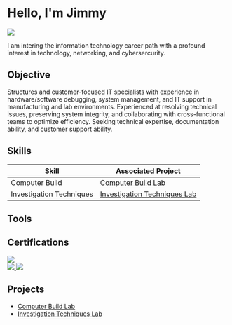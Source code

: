 # Hello, I'm Jimmy
<a href="https://www.linkedin.com/in/jimmy-hughes-769ab3226"><img src="https://img.shields.io/badge/-LinkedIn-0072b1?&style=for-the-badge&logo=linkedin&logoColor=white" /></a>



I am intering the information technology career path with a profound interest in technology, networking, and cybersercurity.

## Objective

Structures and customer-focused IT specialists with experience in hardware/software debugging, system management, and IT support in manufacturing and lab environments. Experienced at resolving technical issues, preserving system integrity, and collaborating with cross-functional teams to optimize efficiency. Seeking technical expertise, documentation ability, and customer support ability.


## Skills


| Skill                                         | Associated Project         |
|-----------------------------------------------|----------------------------|
| Computer Build                                | <a href="https://github.com/jhughes1914/Computer-Build">Computer Build Lab</a>|
| Investigation Techniques                      | <a href="https://github.com/jhughes1914/eLearning---Art-of-Investigation/blob/main/README.md">Investigation Techniques Lab</a>|


## Tools

## Certifications

<div>
<a href="https://www.credly.com/badges/7d222009-7a73-4af7-859a-009896c43682/linked_in_profile" target="_blank">
  <img src="https://img.shields.io/badge/-CompTIA%20A%2B-FF0000?&style=for-the-badge&logo=CompTIA&logoColor=white" />
</a>
  
</div>
<a href="https://www.credly.com/badges/6dad7080-53d7-4bd8-bb5c-79a7834a29ee/linked_in_profile" target="_blank">
  <img src="https://img.shields.io/badge/-CompTIA%20Network%2B-0071C5?&style=for-the-badge&logo=CompTIA&logoColor=white" />
</a>

</div>
<a href="https://www.credly.com/badges/1642dbad-323e-4319-af5e-f9fb1f3d6b9a/linked_in_profile" target="_blank">
  <img src="https://img.shields.io/badge/-CompTIA%20Security%2B-FF0000?&style=for-the-badge&logo=CompTIA&logoColor=white" />
</a>
</div>


## Projects
- <a href="https://github.com/jhughes1914/Computer-Build">Computer Build Lab</a>
- <a href="https://github.com/jhughes1914/eLearning---Art-of-Investigation/blob/main/README.md">Investigation Techniques Lab</a>
